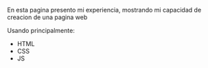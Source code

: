En esta pagina presento mi experiencia, mostrando mi capacidad de creacion de una pagina web

Usando principalmente:

- HTML
- CSS
- JS
